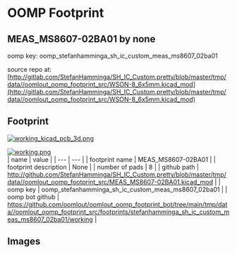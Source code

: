 # OOMP Footprint  
## MEAS_MS8607-02BA01  by none  
  
oomp key: oomp_stefanhamminga_sh_ic_custom_meas_ms8607_02ba01  
  
source repo at: [http://gitlab.com/StefanHamminga/SH_IC_Custom.pretty/blob/master/tmp/data//oomlout_oomp_footprint_src/WSON-8_6x5mm.kicad_mod](http://gitlab.com/StefanHamminga/SH_IC_Custom.pretty/blob/master/tmp/data//oomlout_oomp_footprint_src/WSON-8_6x5mm.kicad_mod)  
## Footprint  
  
[![working_kicad_pcb_3d.png](working_kicad_pcb_3d_600.png)](working_kicad_pcb_3d.png)  
  
[![working.png](working_600.png)](working.png)  
| name | value | 
| --- | --- | 
| footprint name | MEAS_MS8607-02BA01 | 
| footprint description | None | 
| number of pads | 8 | 
| github path | http://github.com/StefanHamminga/SH_IC_Custom.pretty/blob/master/tmp/data//oomlout_oomp_footprint_src/MEAS_MS8607-02BA01.kicad_mod | 
| oomp key | oomp_stefanhamminga_sh_ic_custom_meas_ms8607_02ba01 | 
| oomp bot github | https://github.com/oomlout/oomlout_oomp_footprint_bot/tree/main/tmp/data//oomlout_oomp_footprint_src/footprints/stefanhamminga_sh_ic_custom_meas_ms8607_02ba01/working | 
## Images  
